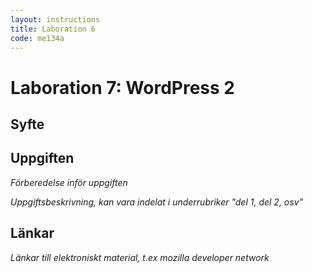 ```yaml
---
layout: instructions
title: Laboration 6
code: me134a
---
```


# Laboration 7: WordPress 2

## Syfte


## Uppgiften

_Förberedelse inför uppgiften_

_Uppgiftsbeskrivning, kan vara indelat i underrubriker "del 1, del 2, osv"_

## Länkar

_Länkar till elektroniskt material, t.ex mozilla developer network_
